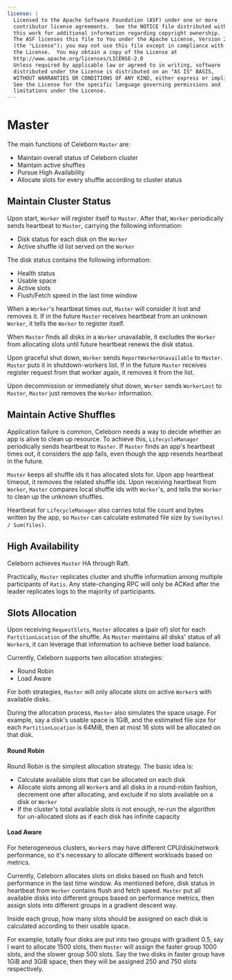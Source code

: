 ```yaml
---
license: |
  Licensed to the Apache Software Foundation (ASF) under one or more
  contributor license agreements.  See the NOTICE file distributed with
  this work for additional information regarding copyright ownership.
  The ASF licenses this file to You under the Apache License, Version 2.0
  (the "License"); you may not use this file except in compliance with
  the License.  You may obtain a copy of the License at
  http://www.apache.org/licenses/LICENSE-2.0
  Unless required by applicable law or agreed to in writing, software
  distributed under the License is distributed on an "AS IS" BASIS,
  WITHOUT WARRANTIES OR CONDITIONS OF ANY KIND, either express or implied.
  See the License for the specific language governing permissions and
  limitations under the License.
---
```


# Master
The main functions of Celeborn `Master` are:

- Maintain overall status of Celeborn cluster
- Maintain active shuffles
- Pursue High Availability
- Allocate slots for every shuffle according to cluster status

## Maintain Cluster Status
Upon start, `Worker` will register itself to `Master`. After that, `Worker` periodically sends heartbeat to `Master`,
carrying the following information:

- Disk status for each disk on the `Worker`
- Active shuffle id list served on the `Worker`

The disk status contains the following information:

- Health status
- Usable space
- Active slots
- Flush/Fetch speed in the last time window

When a `Worker`'s heartbeat times out, `Master` will consider it lost and removes it. If in the future
`Master` receives heartbeat from an unknown `Worker`, it tells the `Worker` to register itself.

When `Master` finds all disks in a `Worker` unavailable, it excludes the `Worker` from allocating slots until future
heartbeat renews the disk status.

Upon graceful shut down, `Worker` sends `ReportWorkerUnavailable` to `Master`. `Master` puts it in shutdown-workers
list. If in the future `Master` receives register request from that worker again, it removes it from the list.

Upon decommission or immediately shut down, `Worker` sends `WorkerLost` to `Master`, `Master` just removes the `Worker`
information.

## Maintain Active Shuffles
Application failure is common, Celeborn needs a way to decide whether an app is alive to clean up resource.
To achieve this, `LifecycleManager` periodically sends heartbeat to `Master`. If `Master` finds an app's heartbeat
times out, it considers the app fails, even though the app resends heartbeat in the future.

`Master` keeps all shuffle ids it has allocated slots for. Upon app heartbeat timeout, it removes the related shuffle
ids. Upon receiving heartbeat from `Worker`, `Master` compares local shuffle ids with `Worker`'s, and tells the
`Worker` to clean up the unknown shuffles.

Heartbeat for `LifecycleManager` also carries total file count and bytes written by the app, so `Master` can calculate
estimated file size by `Sum(bytes) / Sum(files)`.

## High Availability
Celeborn achieves `Master` HA through Raft.

Practically, `Master` replicates cluster and shuffle information among
multiple participants of `Ratis`. Any state-changing RPC will only be ACKed after the leader replicates logs to the
majority of participants.

## Slots Allocation
Upon receiving `RequestSlots`, `Master` allocates a (pair of) slot for each `PartitionLocation` of the shuffle. As `Master`
maintains all disks' status of all `Worker`s, it can leverage that information to achieve better load balance.

Currently, Celeborn supports two allocation strategies:

- Round Robin
- Load Aware

For both strategies, `Master` will only allocate slots on active `Worker`s with available disks.

During the allocation process, `Master` also simulates the space usage. For example, say a disk's usable space is 1GiB,
and the estimated file size for each `PartitionLocation` is 64MiB, then at most 16 slots will be allocated on that disk.

#### Round Robin
Round Robin is the simplest allocation strategy. The basic idea is:

- Calculate available slots that can be allocated on each disk
- Allocate slots among all `Worker`s and all disks in a round-robin fashion, decrement one after allocating, and
  exclude if no slots available on a disk or `Worker`
- If the cluster's total available slots is not enough, re-run the algorithm for un-allocated slots as if each
  disk has infinite capacity

#### Load Aware
For heterogeneous clusters, `Worker`s may have different CPU/disk/network performance, so it's necessary to allocate
different workloads based on metrics.

Currently, Celeborn allocates slots on disks based on flush and fetch performance in the last time window. As mentioned
before, disk status in heartbeat from `Worker` contains flush and fetch speed. `Master` put all available disks
into different groups based on performance metrics, then assign slots into different groups in a gradient descent way.

Inside each group, how many slots should be assigned on each disk is calculated according to their usable space.

For example, totally four disks are put into two groups with gradient 0.5, say I want to allocate 1500 slots, then
`Master` will assign the faster group 1000 slots, and the slower group 500 slots. Say the two disks in faster group
have 1GiB and 3GiB space, then they will be assigned 250 and 750 slots respectively.
